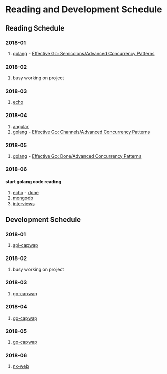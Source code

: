 # Reading and Development Schedule

## Reading Schedule

### 2018-01
1. [golang](https://golang.org/) - [Effective Go: Semicolons/Advanced Concurrency Patterns]()  

### 2018-02
1. busy working on project  

### 2018-03
1. [echo](https://github.com/labstack/echo.git)  

### 2018-04
1. [angular](https://angular.io/guide/quickstart)  
1. [golang](https://golang.org/) - [Effective Go: Channels/Advanced Concurrency Patterns]()  

### 2018-05
1. [golang](https://golang.org) - [Effective Go: Done/Advanced Concurrency Patterns]()  

### 2018-06
#### start golang code reading
1. [echo](https://github.com/labstack/echo.git) - [done]()  
1. [mongodb](https://docs.mongodb.com/manual)  
1. [interviews](https://github.com/fejes713/30-seconds-of-interviews)  


## Development Schedule

### 2018-01
1. [api-capwap](https://github.com/zqqiang/api-capwap.git)  

### 2018-02
1. busy working on project  

### 2018-03
1. [go-capwap](https://github.com/zqqiang/go-capwap.git)  

### 2018-04
1. [go-capwap](https://github.com/zqqiang/go-capwap.git)  

### 2018-05
1. [go-capwap](https://github.com/zqqiang/go-capwap.git)  

### 2018-06
1. [nx-web](https://github.com/zqqiang/nx-web)  